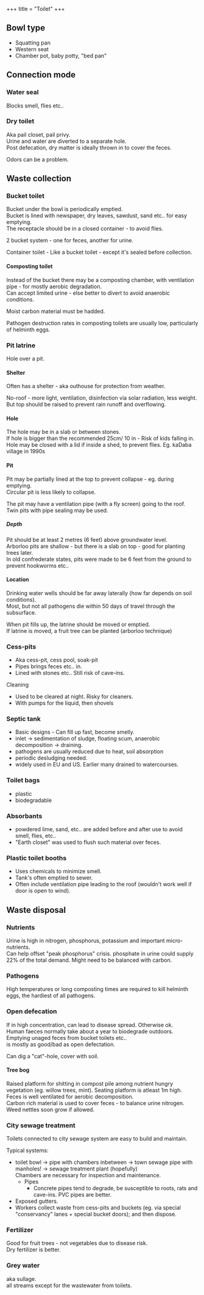 +++
title = "Toilet"
+++

## Bowl type
- Squatting pan
- Western seat
- Chamber pot, baby potty, "bed pan"

## Connection mode
### Water seal
Blocks smell, flies etc.. 

### Dry toilet
Aka pail closet, pail privy.  
Urine and water are diverted to a separate hole.  
Post defecation, dry matter is ideally thrown in to cover the feces.

Odors can be a problem. 

## Waste collection

### Bucket toilet
Bucket under the bowl is periodically emptied.  
Bucket is lined with newspaper, dry leaves, sawdust, sand etc.. for easy emptying.  
The receptacle should be in a closed container - to avoid flies.

2 bucket system - one for feces, another for urine.

Container toilet - Like a bucket toilet - except it's sealed before collection.

#### Composting toilet 
Instead of the bucket there may be a composting chamber, with ventilation pipe - for mostly aerobic degradation.  
Can accept limited urine - else better to divert to avoid anaerobic conditions.

Moist carbon material must be hadded.

Pathogen destruction rates in composting toilets are usually low, particularly of helminth eggs.

### Pit latrine
Hole over a pit.  

#### Shelter
Often has a shelter - aka outhouse for protection from weather. 

No-roof - more light, ventilation, disinfection via solar radiation, less weight. But top should be raised to prevent rain runoff and overflowing. 

#### Hole
The hole may be in a slab or between stones.  
If hole is bigger than the recommended 25cm/ 10 in - Risk of kids falling in.  
Hole may be closed with a lid if inside a shed, to prevent flies. Eg. kaDaba village in 1990s

#### Pit
Pit may be partially lined at the top to prevent collapse - eg. during emptying.  
Circular pit is less likely to collapse.

The pit may have a ventilation pipe (with a fly screen) going to the roof.  
Twin pits with pipe sealing may be used.

##### Depth
Pit should be at least 2 metres (6 feet) above groundwater level.  
Arborloo pits are shallow - but there is a slab on top - good for planting trees later.   
In old confrederate states, pits were made to be 6 feet from the ground to prevent hookworms etc..

#### Location
Drinking water wells should be far away laterally (how far depends on soil conditions).  
Most, but not all pathogens die within 50 days of travel through the subsurface.

When pit fills up, the latrine should be moved or emptied.  
If latrine is moved, a fruit tree can be planted  (arborloo technique) 

### Cess-pits
- Aka cess-pit, cess pool, soak-pit
- Pipes brings feces etc.. in.
- Lined with stones etc.. Still risk of cave-ins.
  
Cleaning

- Used to be cleared at night. Risky for cleaners.
- With pumps for the liquid, then shovels

### Septic tank
- Basic designs - Can fill up fast, become smelly.
- inlet → sedimentation of sludge, floating scum, anaerobic decomposition → draining.
- pathogens are usually reduced due to heat, soil absorption
- periodic desludging needed.
- widely used in EU and US. Earlier many drained to watercourses.

### Toilet bags
- plastic
- biodegradable


### Absorbants
- powdered lime, sand, etc.. are added before and after use to avoid smell, flies, etc..
- "Earth closet" was used to flush such material over feces.

### Plastic toilet booths
- Uses chemicals to minimize smell.
- Tank's often emptied to sewer.
- Often include ventilation pipe leading to the roof (wouldn't work well if door is open to wind). 

## Waste disposal
### Nutrients
Urine is high in nitrogen, phosphorus, potassium and important micro-nutrients.  
Can help offset "peak phosphorus" crisis. phosphate in urine could supply 22% of the total demand.
Might need to be balanced with carbon.  

### Pathogens
High temperatures or long composting times are required to kill helminth eggs, the hardiest of all pathogens.


### Open defecation
If in high concentration, can lead to disease spread. Otherwise ok.  
Human faeces normally take about a year to biodegrade outdoors.  
Emptying unaged feces from bucket toilets etc..  
is mostly as good/bad as open defectation.

Can dig a "cat"-hole, cover with soil.

#### Tree bog
Raised platform for shitting in compost pile among nutrient hungry vegetation (eg. willow trees, mint). Seating platform is atleast 1m high.  
Feces is well ventilated for aerobic decomposition.  
Carbon rich material is used to cover feces - to balance urine nitrogen.   
Weed nettles soon grow if allowed.

### City sewage treatment
Toilets connected to city sewage system are easy to build and maintain.  

Typical systems:

- toilet bowl → pipe with chambers inbetween → town sewage pipe with manholes! → sewage treatment plant (hopefully)  
  Chambers are necessary for inspection and maintenance. 
  - Pipes
    - Concrete pipes tend to degrade, be susceptible to roots, rats and cave-ins. PVC pipes are better.
- Exposed gutters.
- Workers collect waste from cess-pits and buckets (eg. via special "conservancy" lanes + special bucket doors); and then dispose.

### Fertilizer
Good for fruit trees - not vegetables due to disease risk.  
Dry fertilizer is better.

### Grey water
aka sullage.  
all streams except for the wastewater from toilets.